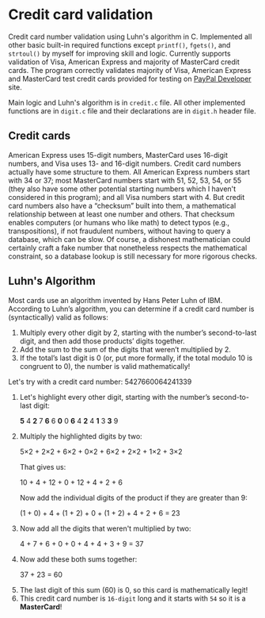 # Credit card validation
Credit card number validation using Luhn's algorithm in C. Implemented all other basic built-in required functions except `printf()`, `fgets()`, and `strtoul()` by myself for improving skill and logic. Currently supports validation of Visa, American Express and majority of MasterCard credit cards. The program correctly validates majority of Visa, American Express and MasterCard test credit cards provided for testing on [PayPal Developer](https://developer.paypal.com/api/nvp-soap/payflow/integration-guide/test-transactions/#standard-test-cards) site.

Main logic and Luhn's algorithm is in `credit.c` file. All other implemented functions are in `digit.c` file and their declarations are in `digit.h` header file.

## Credit cards
American Express uses 15-digit numbers, MasterCard uses 16-digit numbers, and Visa uses 13- and 16-digit numbers. Credit card numbers actually have some structure to them. All American Express numbers start with 34 or 37; most MasterCard numbers start with 51, 52, 53, 54, or 55 (they also have some other potential starting numbers which I haven't considered in this program); and all Visa numbers start with 4. But credit card numbers also have a “checksum” built into them, a mathematical relationship between at least one number and others. That checksum enables computers (or humans who like math) to detect typos (e.g., transpositions), if not fraudulent numbers, without having to query a database, which can be slow. Of course, a dishonest mathematician could certainly craft a fake number that nonetheless respects the mathematical constraint, so a database lookup is still necessary for more rigorous checks.

## Luhn's Algorithm
Most cards use an algorithm invented by Hans Peter Luhn of IBM. According to Luhn’s algorithm, you can determine if a credit card number is (syntactically) valid as follows:
1. Multiply every other digit by 2, starting with the number’s second-to-last digit, and then add those products’ digits together.
2. Add the sum to the sum of the digits that weren’t multiplied by 2.
3. If the total’s last digit is 0 (or, put more formally, if the total modulo 10 is congruent to 0), the number is valid mathematically!

Let's try with a credit card number: 5427660064241339
1. Let's highlight every other digit, starting with the number’s second-to-last digit: <p> __5__ 4 __2__ 7 __6__ 6 __0__ 0 __6__ 4 __2__ 4 __1__ 3 __3__ 9 </p>
2. Multiply the highlighted digits by two: <p>5×2 + 2×2 + 6×2 + 0×2 + 6×2 + 2×2 + 1×2 + 3×2</p> <p>That gives us:</p> <p>10 + 4 + 12 + 0 + 12 + 4 + 2 + 6</p> <p>Now add the individual digits of the product if they are greater than 9: <p>(1 + 0) + 4 + (1 + 2) + 0 + (1 + 2) + 4 + 2 + 6 = 23</p>
3. Now add all the digits that weren't multiplied by two: <p>4 + 7 + 6 + 0 + 0 + 4 + 4 + 3 + 9 = 37</p>
4. Now add these both sums together: <p>37 + 23 = 60</p>
5. The last digit of this sum (60) is 0, so this card is mathematically legit!
6. This credit card number is `16-digit` long and it starts with `54` so it is a __MasterCard__!

